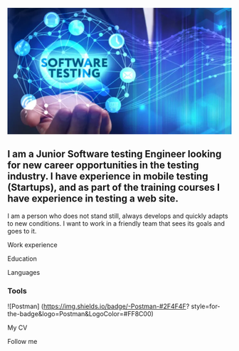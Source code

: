 ![Header](https://github.com/Julia760/julia760/blob/main/assets/354c5fe31a70190fb3ef34bd660f5752012a4ccb.webp)

## I am a Junior Software testing Engineer looking for new career opportunities in the testing industry. I have experience in mobile testing (Startups), and as part of the training courses I have experience in testing a web site.

I am a person who does not stand still, always develops and quickly adapts to new conditions.
I want to work in a friendly team that sees its goals and goes to it.

Work experience

Education

Languages

### Tools

![Postman] (https://img.shields.io/badge/-Postman-#2F4F4F? style=for-the-badge&logo=Postman&LogoColor=#FF8C00)

My CV

Follow me
